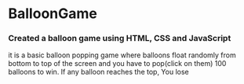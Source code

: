 # BalloonGame
### Created a balloon game using HTML, CSS and JavaScript

it is a basic balloon popping game where balloons float randomly from bottom to top of the screen and you have to pop(click on them) 100 balloons to win.
If any balloon reaches the top, You lose

